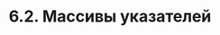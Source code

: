 ---
title: '6.2. Массивы указателей'
metaTitle: '6.2. Массивы указателей'
metaDescription: '6.2. Массивы указателей'
---